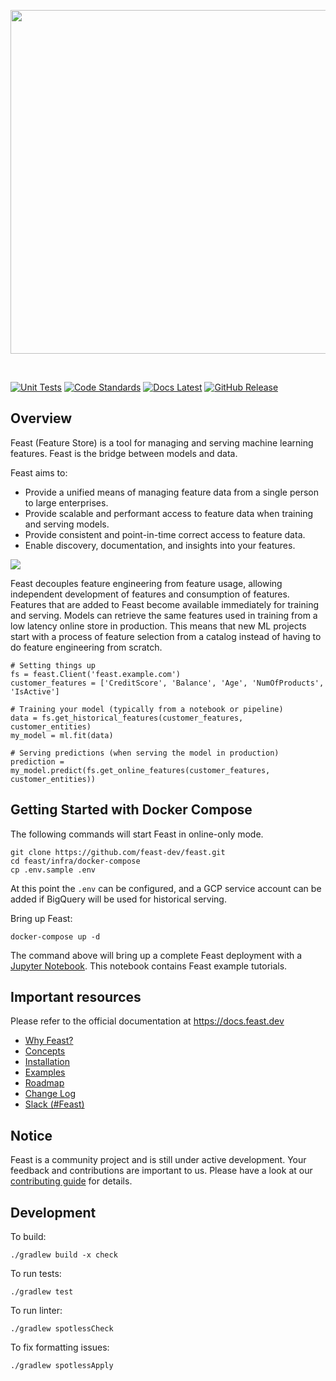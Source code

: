 <p align="center">
    <a href="https://feast.dev/">
      <img src="docs/assets/feast_logo.png" width="550">
    </a>
</p>
<br />

[![Unit Tests](https://github.com/feast-dev/feast/workflows/unit%20tests/badge.svg?branch=master)](https://github.com/feast-dev/feast/actions?query=workflow%3A%22unit+tests%22+branch%3Amaster)
[![Code Standards](https://github.com/feast-dev/feast/workflows/code%20standards/badge.svg?branch=master)](https://github.com/feast-dev/feast/actions?query=workflow%3A%22code+standards%22+branch%3Amaster)
[![Docs Latest](https://img.shields.io/badge/docs-latest-blue.svg)](https://docs.feast.dev/)
[![GitHub Release](https://img.shields.io/github/v/release/feast-dev/feast.svg?style=flat&sort=semver&color=blue)](https://github.com/feast-dev/feast/releases)

## Overview

Feast (Feature Store) is a tool for managing and serving machine learning features. Feast is the bridge between models and data.

Feast aims to:
* Provide a unified means of managing feature data from a single person to large enterprises.
* Provide scalable and performant access to feature data when training and serving models.
* Provide consistent and point-in-time correct access to feature data.
* Enable discovery, documentation, and insights into your features.

![](docs/.gitbook/assets/feast-docs-overview-diagram-2.svg)

Feast decouples feature engineering from feature usage, allowing independent development of features and consumption of features. Features that are added to Feast become available immediately for training and serving. Models can retrieve the same features used in training from a low latency online store in production.
This means that new ML projects start with a process of feature selection from a catalog instead of having to do feature engineering from scratch.

```
# Setting things up
fs = feast.Client('feast.example.com')
customer_features = ['CreditScore', 'Balance', 'Age', 'NumOfProducts', 'IsActive']

# Training your model (typically from a notebook or pipeline)
data = fs.get_historical_features(customer_features, customer_entities)
my_model = ml.fit(data)

# Serving predictions (when serving the model in production)
prediction = my_model.predict(fs.get_online_features(customer_features, customer_entities))
```

## Getting Started with Docker Compose
The following commands will start Feast in online-only mode. 
```
git clone https://github.com/feast-dev/feast.git
cd feast/infra/docker-compose
cp .env.sample .env
```

At this point the `.env` can be configured, and a GCP service account can be added if BigQuery will be used for historical serving.

Bring up Feast:
```
docker-compose up -d
```

The command above will bring up a complete Feast deployment with a [Jupyter Notebook](http://localhost:8888/tree/feast/examples). This notebook contains Feast example tutorials.

## Important resources

Please refer to the official documentation at <https://docs.feast.dev>

 * [Why Feast?](https://docs.feast.dev/why-feast)
 * [Concepts](https://docs.feast.dev/user-guide/overview)
 * [Installation](https://docs.feast.dev/getting-started)
 * [Examples](https://github.com/feast-dev/feast/blob/master/examples/)
 * [Roadmap](https://docs.feast.dev/roadmap)
 * [Change Log](https://github.com/feast-dev/feast/blob/master/CHANGELOG.md)
 * [Slack (#Feast)](https://join.slack.com/t/kubeflow/shared_invite/zt-cpr020z4-PfcAue_2nw67~iIDy7maAQ)

## Notice

Feast is a community project and is still under active development. Your feedback and contributions are important to us. Please have a look at our [contributing guide](docs/contributing/contributing.md) for details.

## Development

To build:
```
./gradlew build -x check
```

To run tests:
```
./gradlew test
```

To run linter:

```
./gradlew spotlessCheck
```

To fix formatting issues:

```
./gradlew spotlessApply
```
